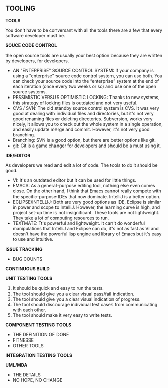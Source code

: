 ## TOOLING

**TOOLS**

You don't have to be conversant with all the tools there are a few that every software developer must be.

**SOUCE CODE CONTROL**

the open source tools are usually your best option because they are written by developers, for developers.

- AN "ENTERPRISE" SOURCE CONTROL SYSTEM: If your company is using a "enterprise" source code control system, you can use both. You can check your source code into the “enterprise” system at the end of each
iteration (once every two weeks or so) and use one of the open source systems.
- PESSIMISTIC VERSUS OPTIMISTIC LOCKING: Thanks to new systems, this strategy of locking files is outdated and not very useful.
- CVS / SVN: The old standby source control system is CVS. It was very good at dealing with individual files and directories, but it's not very good renaming files or deleting directories. Subversion, works very nicely, it allows you to check out the whole system in a single operation, and easily update merge and commit. However, it's not very good branching.
- Branching: SVN is a good option, but there are better options like git.
- git: Git is a game changer for developers and should be a must using it.

**IDE/EDITOR**

As developers we read and edit a lot of code. The tools to do it should be good.

- VI: It's an outdated editor but it can be used for little things.
- EMACS: As a
general-purpose editing tool, nothing else even comes close. On the other hand,
I think that Emacs cannot really compete with the specific-purpose IDEs that
now dominate. IntelliJ is a better option.
- ECLIPSE/INTELLIJ: Both are very good options as IDE, Eclipse is similar in power and scope to IntelliJ. However, the learning curve is high, and project
set-up time is not insignificant. These tools are not lightweight. They take a lot of computing resources to run.
- TEXTMATE: Tt's powerful and lightweight. It can't do wonderful manipulations that IntelliJ and Eclipse can do, it's not as fast as VI and doesn't have the powerful lisp engine and library of Emacs but it's easy to use and intuitive.

**ISSUE TRACKING**

- BUG COUNTS

**CONTINUOUS BUILD**

**UNIT TESTING TOOLS**

1. It should be quick and easy to run the tests.
2. The tool should give you a clear visual pass/fail indication.
3. The tool should give you a clear visual indication of progress.
4. The tool should discourage individual test cases from communicating with
each other.
5. The tool should make it very easy to write tests.

**COMPONENT TESTING TOOLS**

- THE DEFINITION OF DONE
- FITNESSE
- OTHER TOOLS

**INTEGRATION TESTING TOOLS**

**UML/MDA**

- THE DETAILS
- NO HOPE, NO CHANGE
